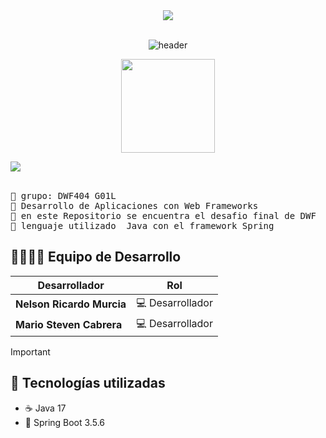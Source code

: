 <div align="center" width="100">
	    <img src="https://user-images.githubusercontent.com/73097560/115834477-dbab4500-a447-11eb-908a-139a6edaec5c.gif"><br><br>

  <img src="https://capsule-render.vercel.app/api?color=0:1408d0,50:0860d0,100:08c4d0&height=250&section=header&text=Bienvenido%20a%20(Nuestro,repositorio)&fontSize=30&type=waving&fontColor=fefefe&&animation=fadeIn"
  alt="header"/>
	
<p align = "center">
<img align='' src='https://github.com/Rishit-dagli/Rishit-dagli/blob/master/images/octocat-anime.gif' width='150"'>
</p>
 
</div>
    <img src="https://user-images.githubusercontent.com/73097560/115834477-dbab4500-a447-11eb-908a-139a6edaec5c.gif"><br><br>

<pre>
🌱 grupo: DWF404 G01L
🌱 Desarrollo de Aplicaciones con Web Frameworks
🌱 en este Repositorio se encuentra el desafio final de DWF
🌱 lenguaje utilizado  Java con el framework Spring
</pre>
## 👨‍💻👨‍💻 Equipo de Desarrollo

| Desarrollador                | Rol                           |
|------------------------------|-------------------------------|
| **Nelson Ricardo Murcia**    | :computer: Desarrollador      |
| **Mario Steven Cabrera**      | :computer: Desarrollador      |

> [!IMPORTANT]


## 🧰 Tecnologías utilizadas

- ☕ Java 17
- 🌱 Spring Boot 3.5.6
